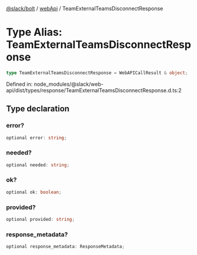 [@slack/bolt](../../../../index.md) / [webApi](../index.md) / TeamExternalTeamsDisconnectResponse

# Type Alias: TeamExternalTeamsDisconnectResponse

```ts
type TeamExternalTeamsDisconnectResponse = WebAPICallResult & object;
```

Defined in: node\_modules/@slack/web-api/dist/types/response/TeamExternalTeamsDisconnectResponse.d.ts:2

## Type declaration

### error?

```ts
optional error: string;
```

### needed?

```ts
optional needed: string;
```

### ok?

```ts
optional ok: boolean;
```

### provided?

```ts
optional provided: string;
```

### response\_metadata?

```ts
optional response_metadata: ResponseMetadata;
```
